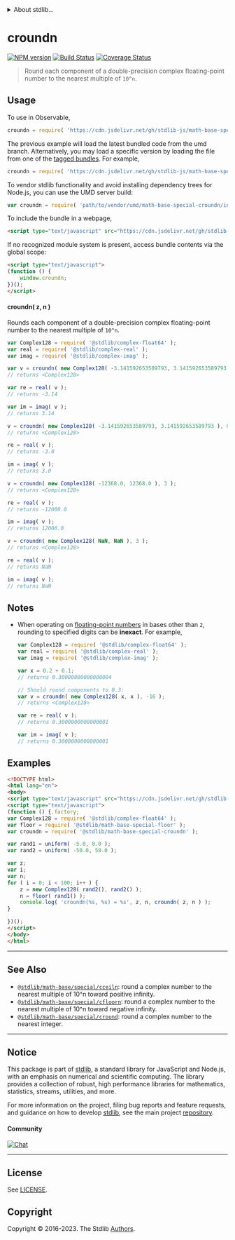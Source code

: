 <!--

@license Apache-2.0

Copyright (c) 2018 The Stdlib Authors.

Licensed under the Apache License, Version 2.0 (the "License");
you may not use this file except in compliance with the License.
You may obtain a copy of the License at

   http://www.apache.org/licenses/LICENSE-2.0

Unless required by applicable law or agreed to in writing, software
distributed under the License is distributed on an "AS IS" BASIS,
WITHOUT WARRANTIES OR CONDITIONS OF ANY KIND, either express or implied.
See the License for the specific language governing permissions and
limitations under the License.

-->


<details>
  <summary>
    About stdlib...
  </summary>
  <p>We believe in a future in which the web is a preferred environment for numerical computation. To help realize this future, we've built stdlib. stdlib is a standard library, with an emphasis on numerical and scientific computation, written in JavaScript (and C) for execution in browsers and in Node.js.</p>
  <p>The library is fully decomposable, being architected in such a way that you can swap out and mix and match APIs and functionality to cater to your exact preferences and use cases.</p>
  <p>When you use stdlib, you can be absolutely certain that you are using the most thorough, rigorous, well-written, studied, documented, tested, measured, and high-quality code out there.</p>
  <p>To join us in bringing numerical computing to the web, get started by checking us out on <a href="https://github.com/stdlib-js/stdlib">GitHub</a>, and please consider <a href="https://opencollective.com/stdlib">financially supporting stdlib</a>. We greatly appreciate your continued support!</p>
</details>

# croundn

[![NPM version][npm-image]][npm-url] [![Build Status][test-image]][test-url] [![Coverage Status][coverage-image]][coverage-url] <!-- [![dependencies][dependencies-image]][dependencies-url] -->

> Round each component of a double-precision complex floating-point number to the nearest multiple of `10^n`.



<section class="usage">

## Usage

To use in Observable,

```javascript
croundn = require( 'https://cdn.jsdelivr.net/gh/stdlib-js/math-base-special-croundn@umd/browser.js' )
```
The previous example will load the latest bundled code from the umd branch. Alternatively, you may load a specific version by loading the file from one of the [tagged bundles](https://github.com/stdlib-js/math-base-special-croundn/tags). For example,

```javascript
croundn = require( 'https://cdn.jsdelivr.net/gh/stdlib-js/math-base-special-croundn@v0.1.0-umd/browser.js' )
```

To vendor stdlib functionality and avoid installing dependency trees for Node.js, you can use the UMD server build:

```javascript
var croundn = require( 'path/to/vendor/umd/math-base-special-croundn/index.js' )
```

To include the bundle in a webpage,

```html
<script type="text/javascript" src="https://cdn.jsdelivr.net/gh/stdlib-js/math-base-special-croundn@umd/browser.js"></script>
```

If no recognized module system is present, access bundle contents via the global scope:

```html
<script type="text/javascript">
(function () {
    window.croundn;
})();
</script>
```

#### croundn( z, n )

Rounds each component of a double-precision complex floating-point number to the nearest multiple of `10^n`.

```javascript
var Complex128 = require( '@stdlib/complex-float64' );
var real = require( '@stdlib/complex-real' );
var imag = require( '@stdlib/complex-imag' );

var v = croundn( new Complex128( -3.141592653589793, 3.141592653589793 ), -2 );
// returns <Complex128>

var re = real( v );
// returns -3.14

var im = imag( v );
// returns 3.14

v = croundn( new Complex128( -3.141592653589793, 3.141592653589793 ), 0 );
// returns <Complex128>

re = real( v );
// returns -3.0

im = imag( v );
// returns 3.0

v = croundn( new Complex128( -12368.0, 12368.0 ), 3 );
// returns <Complex128>

re = real( v );
// returns -12000.0

im = imag( v );
// returns 12000.0

v = croundn( new Complex128( NaN, NaN ), 3 );
// returns <Complex128>

re = real( v );
// returns NaN

im = imag( v );
// returns NaN
```

</section>

<!-- /.usage -->

<section class="notes">

## Notes

-   When operating on [floating-point numbers][ieee754] in bases other than `2`, rounding to specified digits can be **inexact**. For example,

    ```javascript
    var Complex128 = require( '@stdlib/complex-float64' );
    var real = require( '@stdlib/complex-real' );
    var imag = require( '@stdlib/complex-imag' );

    var x = 0.2 + 0.1;
    // returns 0.30000000000000004

    // Should round components to 0.3:
    var v = croundn( new Complex128( x, x ), -16 );
    // returns <Complex128>

    var re = real( v );
    // returns 0.3000000000000001

    var im = imag( v );
    // returns 0.3000000000000001
    ```

</section>

<!-- /.notes -->

<section class="examples">

## Examples

<!-- eslint no-undef: "error" -->

```html
<!DOCTYPE html>
<html lang="en">
<body>
<script type="text/javascript" src="https://cdn.jsdelivr.net/gh/stdlib-js/random-base-uniform@umd/browser.js"></script>
<script type="text/javascript">
(function () {.factory;
var Complex128 = require( '@stdlib/complex-float64' );
var floor = require( '@stdlib/math-base-special-floor' );
var croundn = require( '@stdlib/math-base-special-croundn' );

var rand1 = uniform( -5.0, 0.0 );
var rand2 = uniform( -50.0, 50.0 );

var z;
var i;
var n;
for ( i = 0; i < 100; i++ ) {
    z = new Complex128( rand2(), rand2() );
    n = floor( rand1() );
    console.log( 'croundn(%s, %s) = %s', z, n, croundn( z, n ) );
}

})();
</script>
</body>
</html>
```

</section>

<!-- /.examples -->

<!-- C interface documentation. -->



<!-- Section for related `stdlib` packages. Do not manually edit this section, as it is automatically populated. -->

<section class="related">

* * *

## See Also

-   <span class="package-name">[`@stdlib/math-base/special/cceiln`][@stdlib/math/base/special/cceiln]</span><span class="delimiter">: </span><span class="description">round a complex number to the nearest multiple of 10^n toward positive infinity.</span>
-   <span class="package-name">[`@stdlib/math-base/special/cfloorn`][@stdlib/math/base/special/cfloorn]</span><span class="delimiter">: </span><span class="description">round a complex number to the nearest multiple of 10^n toward negative infinity.</span>
-   <span class="package-name">[`@stdlib/math-base/special/cround`][@stdlib/math/base/special/cround]</span><span class="delimiter">: </span><span class="description">round a complex number to the nearest integer.</span>

</section>

<!-- /.related -->

<!-- Section for all links. Make sure to keep an empty line after the `section` element and another before the `/section` close. -->


<section class="main-repo" >

* * *

## Notice

This package is part of [stdlib][stdlib], a standard library for JavaScript and Node.js, with an emphasis on numerical and scientific computing. The library provides a collection of robust, high performance libraries for mathematics, statistics, streams, utilities, and more.

For more information on the project, filing bug reports and feature requests, and guidance on how to develop [stdlib][stdlib], see the main project [repository][stdlib].

#### Community

[![Chat][chat-image]][chat-url]

---

## License

See [LICENSE][stdlib-license].


## Copyright

Copyright &copy; 2016-2023. The Stdlib [Authors][stdlib-authors].

</section>

<!-- /.stdlib -->

<!-- Section for all links. Make sure to keep an empty line after the `section` element and another before the `/section` close. -->

<section class="links">

[npm-image]: http://img.shields.io/npm/v/@stdlib/math-base-special-croundn.svg
[npm-url]: https://npmjs.org/package/@stdlib/math-base-special-croundn

[test-image]: https://github.com/stdlib-js/math-base-special-croundn/actions/workflows/test.yml/badge.svg?branch=v0.1.0
[test-url]: https://github.com/stdlib-js/math-base-special-croundn/actions/workflows/test.yml?query=branch:v0.1.0

[coverage-image]: https://img.shields.io/codecov/c/github/stdlib-js/math-base-special-croundn/main.svg
[coverage-url]: https://codecov.io/github/stdlib-js/math-base-special-croundn?branch=main

<!--

[dependencies-image]: https://img.shields.io/david/stdlib-js/math-base-special-croundn.svg
[dependencies-url]: https://david-dm.org/stdlib-js/math-base-special-croundn/main

-->

[chat-image]: https://img.shields.io/gitter/room/stdlib-js/stdlib.svg
[chat-url]: https://app.gitter.im/#/room/#stdlib-js_stdlib:gitter.im

[stdlib]: https://github.com/stdlib-js/stdlib

[stdlib-authors]: https://github.com/stdlib-js/stdlib/graphs/contributors

[umd]: https://github.com/umdjs/umd
[es-module]: https://developer.mozilla.org/en-US/docs/Web/JavaScript/Guide/Modules

[deno-url]: https://github.com/stdlib-js/math-base-special-croundn/tree/deno
[umd-url]: https://github.com/stdlib-js/math-base-special-croundn/tree/umd
[esm-url]: https://github.com/stdlib-js/math-base-special-croundn/tree/esm
[branches-url]: https://github.com/stdlib-js/math-base-special-croundn/blob/main/branches.md

[stdlib-license]: https://raw.githubusercontent.com/stdlib-js/math-base-special-croundn/main/LICENSE

[ieee754]: https://en.wikipedia.org/wiki/IEEE_754-1985

<!-- <related-links> -->

[@stdlib/math/base/special/cceiln]: https://github.com/stdlib-js/math-base-special-cceiln/tree/umd

[@stdlib/math/base/special/cfloorn]: https://github.com/stdlib-js/math-base-special-cfloorn/tree/umd

[@stdlib/math/base/special/cround]: https://github.com/stdlib-js/math-base-special-cround/tree/umd

<!-- </related-links> -->

</section>

<!-- /.links -->

